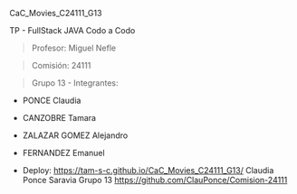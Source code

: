CaC_Movies_C24111_G13

TP - FullStack JAVA
Codo a Codo

> Profesor: Miguel Nefle

> Comisión: 24111

> Grupo 13 - Integrantes:
- PONCE Claudia
- CANZOBRE Tamara
- ZALAZAR GOMEZ Alejandro
- FERNANDEZ Emanuel

- Deploy: https://tam-s-c.github.io/CaC_Movies_C24111_G13/
Claudia Ponce Saravia
Grupo 13
https://github.com/ClauPonce/Comision-24111
